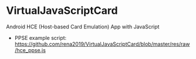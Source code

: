 VirtualJavaScriptCard
=====================

Android HCE (Host-based Card Emulation) App with JavaScript

 * PPSE example script: https://github.com/rena2019/VirtualJavaScriptCard/blob/master/res/raw/hce_ppse.js
